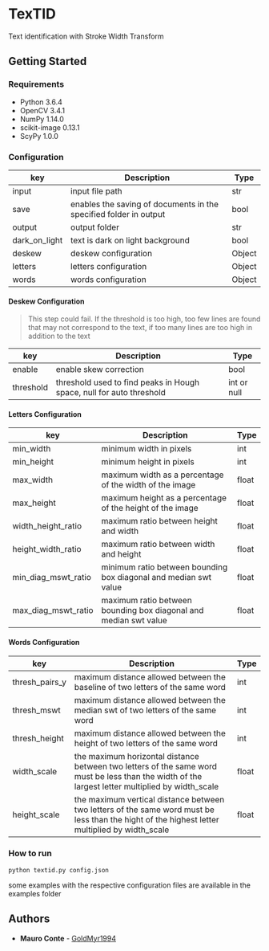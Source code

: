 # TexTID
Text identification with Stroke Width Transform

## Getting Started

### Requirements
- Python 3.6.4 
- OpenCV 3.4.1
- NumPy 1.14.0
- scikit-image 0.13.1
- ScyPy 1.0.0


### Configuration
| key                          | Description                          | Type  |
| -----------------------------|--------------------------------------| ------|
| input                        | input file path                      | str   |
| save                         | enables the saving of documents in the specified folder in output  | bool  |
| output                       | output folder                        | str   |
| dark_on_light                | text is dark on light background     | bool  |
| deskew                       | deskew configuration                 | Object|
| letters                      | letters configuration                | Object|
| words                        | words configuration                  | Object|

#### Deskew Configuration
>This step could fail. If the threshold is too high, too few lines are found that may not correspond to the text, if too many lines are too high in addition to the text

| key           | Description                                                         | Type          |
| --------------|---------------------------------------------------------------------| --------------|
| enable        | enable skew correction                                              | bool          |
| threshold     | threshold used to find peaks in Hough space, null for auto threshold| int or null   |

#### Letters Configuration
| key                    | Description                                                      | Type    |
| -----------------------|------------------------------------------------------------------| --------|
| min_width              | minimum width in pixels                                          | int     |
| min_height             | minimum height in pixels                                         | int     |
| max_width              | maximum width as a percentage of the width of the image          | float   |
| max_height             | maximum height as a percentage of the height of the image        | float   |
| width_height_ratio     | maximum ratio between height and width                           | float   |
| height_width_ratio     | maximum ratio between width and height                           | float   |
| min_diag_mswt_ratio    | minimum ratio between bounding box diagonal and median swt value | float   |
| max_diag_mswt_ratio    | maximum ratio between bounding box diagonal and median swt value | float   |


#### Words Configuration
| key                | Description                                                                      | Type    |
| -------------------|----------------------------------------------------------------------------------| --------|
| thresh_pairs_y     | maximum distance allowed between the baseline of two letters of the same word    | int     |
| thresh_mswt        | maximum distance allowed between the median swt of two letters of the same word  | int     |
| thresh_height      | maximum distance allowed between the height of two letters of the same word      | int     |
| width_scale        | the maximum horizontal distance between two letters of the same word must be less than the width of the largest letter multiplied by width_scale                                                         | float   |
| height_scale        | the maximum vertical distance between two letters of the same word must be less than the hight of the highest letter multiplied by width_scale                                                         | float   |

### How to run
```
python textid.py config.json
```
some examples with the respective configuration files are available in the examples folder


## Authors

* **Mauro Conte** - [GoldMyr1994](https://github.com/GoldMyr1994)

